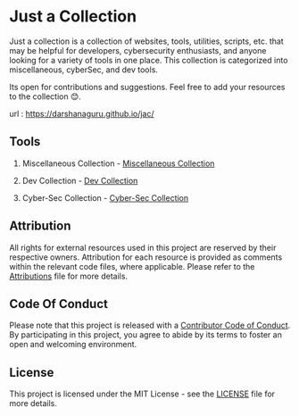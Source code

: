# Just  a Collection

Just a collection is a collection of websites, tools, utilities, scripts, etc. that may be 
helpful for developers, cybersecurity enthusiasts, and anyone looking for a variety of tools in one place. This collection is categorized into miscellaneous, cyberSec, and dev tools.

Its open for contributions and suggestions. Feel free to add your resources to the collection 😊.

url : https://darshanaguru.github.io/jac/

## Tools

1. Miscellaneous Collection - [Miscellaneous Collection](https://github.com/DarshanAguru/jac/tree/main/miscellaneousCollection)

2. Dev Collection - [Dev Collection](https://github.com/DarshanAguru/jac/tree/main/devCollection)

3. Cyber-Sec Collection - [Cyber-Sec Collection](https://github.com/DarshanAguru/jac/tree/main/cyberSecCollection)


## Attribution

All rights for external resources used in this project are reserved by their respective owners. Attribution for each resource is provided as comments within the relevant code files, where applicable. Please refer to the [Attributions](https://github.com/DarshanAguru/jac/blob/main/ATTRIBUTIONS.md) file for more details.

## Code Of Conduct

Please note that this project is released with a [Contributor Code of Conduct](https://github.com/DarshanAguru/jac/blob/main/CODE_OF_CONDUCT.md). By participating in this project, you agree to abide by its terms to foster an open and welcoming environment.

## License

This project is licensed under the MIT License - see the [LICENSE](https://github.com/DarshanAguru/jac/blob/main/LICENSE) file for more details.